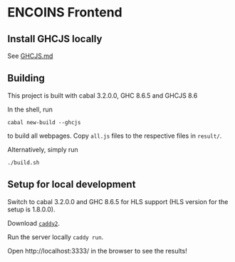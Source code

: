 # ENCOINS Frontend

## Install GHCJS locally

See [GHCJS.md](GHCJS.md)
## Building

This project is built with cabal 3.2.0.0, GHC 8.6.5 and GHCJS 8.6

In the shell, run
```
cabal new-build --ghcjs
```
to build all webpages. Copy `all.js` files to the respective files in `result/`.

Alternatively, simply run
```
./build.sh
```

## Setup for local development

Switch to cabal 3.2.0.0 and GHC 8.6.5 for HLS support (HLS version for the setup is 1.8.0.0).

Download [`caddy2`](https://caddyserver.com/v2).

Run the server locally `caddy run`.

Open http://localhost:3333/ in the browser to see the results!
